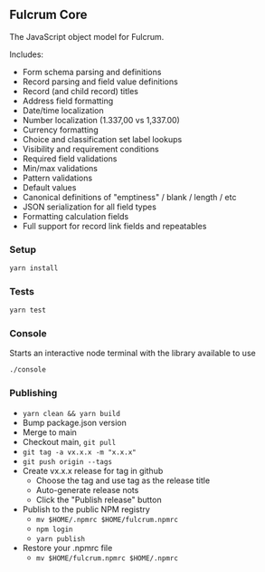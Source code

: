 ## Fulcrum Core

The JavaScript object model for Fulcrum.

Includes:
* Form schema parsing and definitions
* Record parsing and field value definitions
* Record (and child record) titles
* Address field formatting
* Date/time localization
* Number localization (1.337,00 vs 1,337.00)
* Currency formatting
* Choice and classification set label lookups
* Visibility and requirement conditions
* Required field validations
* Min/max validations
* Pattern validations
* Default values
* Canonical definitions of "emptiness" / blank / length / etc
* JSON serialization for all field types
* Formatting calculation fields
* Full support for record link fields and repeatables

### Setup

```sh
yarn install
```

### Tests

```sh
yarn test
```

### Console

Starts an interactive node terminal with the library available to use

```sh
./console
```

### Publishing

- `yarn clean && yarn build`
- Bump package.json version
- Merge to main
- Checkout main, `git pull`
- `git tag -a vx.x.x -m "x.x.x"`
- `git push origin --tags`
- Create vx.x.x release for tag in github
  - Choose the tag and use tag as the release title
  - Auto-generate release nots
  - Click the "Publish release" button
- Publish to the public NPM registry
  - `mv $HOME/.npmrc $HOME/fulcrum.npmrc`
  - `npm login`
  - `yarn publish`
- Restore your .npmrc file
  - `mv $HOME/fulcrum.npmrc $HOME/.npmrc`

